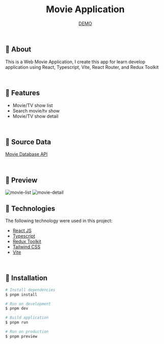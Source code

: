 <h1 align="center">Movie Application</h1>

<p align="center">
  <a href="https://faridnugraha-movie.netlify.app/">DEMO</a>
</p>

<br>

## :dart: About

<p>This is a Web Movie Application, I create this app for learn develop application using React, Typescript, Vite, React Router, and Redux Toolkit</p>

<br>

## :gem: Features

- Movie/TV show list
- Search movie/tv show
- Movie/TV show detail

<br>

## :floppy_disk: Source Data

[Movie Database API](https://api.themoviedb.org)

<br>

## :art: Preview

<img src="https://github.com/ionivetech/movie-app/blob/main/public/screenshot/movie-list.png" alt="movie-list" />

<img src="https://github.com/ionivetech/movie-app/blob/main/public/screenshot/movie-detail.jpeg" alt="movie-detail" />

<br>

## :rocket: Technologies

The following technology were used in this project:

- [React JS](https://react.dev/)
- [Typescript](https://www.typescriptlang.org/)
- [Redux Toolkit](https://redux-toolkit.js.org/)
- [Tailwind CSS](https://tailwindcss.com/)
- [Vite](https://vitejs.dev/)

<br>

## :checkered_flag: Installation

```bash
# Install dependencies
$ pnpm install

# Run on development
$ pnpm dev

# Build application
$ pnpm run

# Run on production
$ pnpm preview
```
